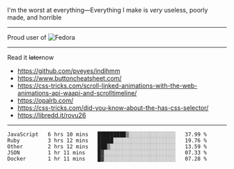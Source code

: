 I'm the worst at everything—Everything I make is *very* useless, poorly made, and horrible

___
Proud user of ![Fedora](https://img.shields.io/badge/-Fedora-blue?style=flat-square&logo=fedora)

___
Read it <s>later</s>now
- https://github.com/pveyes/indihmm
- https://www.buttoncheatsheet.com/
- https://css-tricks.com/scroll-linked-animations-with-the-web-animations-api-waapi-and-scrolltimeline/
- https://opalrb.com/
- https://css-tricks.com/did-you-know-about-the-has-css-selector/
- https://libredd.it/rovu26

___
<!--START_SECTION:waka-->
```text
JavaScript   6 hrs 10 mins   █████████▒░░░░░░░░░░░░░░░   37.99 % 
Ruby         3 hrs 12 mins   █████░░░░░░░░░░░░░░░░░░░░   19.76 % 
Other        2 hrs 12 mins   ███▒░░░░░░░░░░░░░░░░░░░░░   13.59 % 
JSON         1 hr 11 mins    █▓░░░░░░░░░░░░░░░░░░░░░░░   07.33 % 
Docker       1 hr 11 mins    █▓░░░░░░░░░░░░░░░░░░░░░░░   07.28 % 
```
<!--END_SECTION:waka-->
